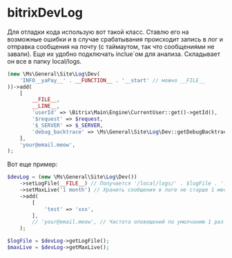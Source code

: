 # bitrixDevLog

Для отладки кода использую вот такой класс.
Ставлю его на возможные ошибки и в случае
срабатывания происходит запись в лог и отправка
сообщения на почту (с таймаутом, так что сообщениями
не завали). Еще их удобно подключать inclue`ом для
анализа. Складывает он все в папку local/logs.

```php
(new \Ms\General\Site\Log\Dev(
    'INFO__yaPay__' . __FUNCTION__ . '__start' // можно __FILE__
))->add(
    [
        __FILE__,
        __LINE__,
        'userId' => \Bitrix\Main\Engine\CurrentUser::get()->getId(),
        '$request' => $request,
        '$_SERVER' => $_SERVER,
        'debug_backtrace' => \Ms\General\Site\Log\Dev::getDebugBacktracePrint(),
    ],
    'your@email.meow',
);
```

Вот еще пример:

```php
$devLog = (new \Ms\General\Site\Log\Dev())
    ->setLogFile(__FILE__) // Получается '/local/logs/' . $logFile . '.log'
    ->setMaxLive('1 month') // Хранить сообщения в логе не старше 1 месяца
    ->add(
        [
            'test' => 'xxx',
        ],
        // 'your@email.meow', // Частота оповещений по умолчанию 1 раз в день
    );

$logFile = $devLog->getLogFile();
$maxLive = $devLog->getMaxLive();
```